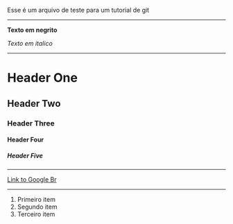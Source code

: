 Esse é um arquivo de teste para um tutorial de git

---

**Texto em negrito**

_Texto em italico_

---

# Header One

## Header Two

### Header Three

#### Header Four

##### Header Five

---

[Link to Google Br](www.google.com.br)

---

1. Primeiro item
2. Segundo item
3. Terceiro item
